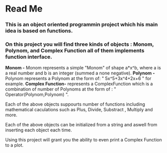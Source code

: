 # Read Me

### This is an object oriented programmin project which his main idea is based on functions. 
### On this project you will find three kinds of objects : Monom, Polynom, and Complex Function all of them implements function interface.
**Monom -** Monom represents a simple "Monom" of shape a*x^b, where a is a real number and b is an integer (summed a none negative). 
**Polynom -** Polynom represents a Polynom at the form of: " 5x^5+3x^4+2x+6 " for example.
**Complex Function-** represents a ComplexFunction which is a combination of number of Polynoms at the form of : " Operator(Polynom,Polynom) ".

Each of the above objects suppourts number of functions including mathematical caculations such as Plus, Divide, Substract , Multiply and more. 

Each of the above objects can be initialized from a string and aswell from inserting each object each time.

Using this project will grant you the ability to even print a Complex Function to a plot.

